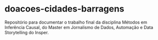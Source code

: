 # doacoes-cidades-barragens
Repositório para documentar o trabalho final da disciplina Métodos em Inferência Causal, do Master em Jornalismo de Dados, Automação e Data Storytelling do Insper.
